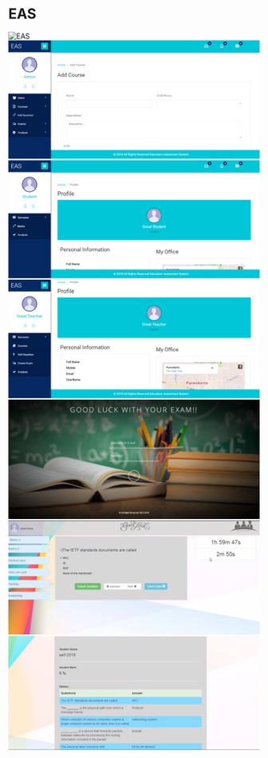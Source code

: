 # EAS

![EAS](https://raw.githubusercontent.com/seifkowatli/Education-Assessment-System-EAS-/master/images/1.PNG)
![Admin Page](images/2.png)
![Student Page](images/3.png)
![Techer Page](images/4.png)
![](images/5.png)
![](images/6.png)
![](images/7.png)
